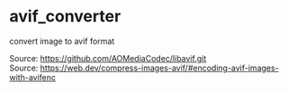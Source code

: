 # avif_converter
convert image to avif format

Source: https://github.com/AOMediaCodec/libavif.git  
Source: https://web.dev/compress-images-avif/#encoding-avif-images-with-avifenc
